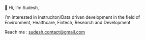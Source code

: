 👋 Hi, I’m Sudesh,

I’m interested in Instruciton/Data driven development in the field of Environment, Healthcare, Fintech, Research and Development

Reach me : sudesh.contact@gmail.com 
